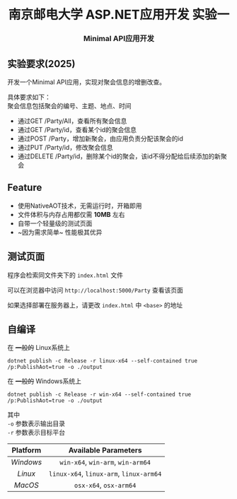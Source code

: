 <h1 align="center"> 
  <br>
  南京邮电大学 ASP.NET应用开发 实验一
  <br>
</h1>

<h3 align="center">Minimal API应用开发</h3>

## 实验要求(2025)

开发⼀个Minimal API应⽤，实现对聚会信息的增删改查。 

具体要求如下：  
聚会信息包括聚会的编号、主题、地点、时间 
- 通过GET /Party/All，查看所有聚会信息 
- 通过GET /Party/id，查看某个id的聚会信息 
- 通过POST /Party，增加新聚会，由应⽤负责分配该聚会的id 
- 通过PUT /Party/id，修改聚会信息 
- 通过DELETE /Party/id，删除某个id的聚会，该id不得分配给后续添加的新聚会

## Feature

- 使用NativeAOT技术，无需运行时，开箱即用
- 文件体积与内存占用都仅需 **10MB** 左右
- 自带一个轻量级的测试页面
- ~因为需求简单~ 性能极其优异

## 测试页面 

程序会检索同文件夹下的 `index.html` 文件

可以在浏览器中访问 `http://localhost:5000/Party` 查看该页面

如果选择部署在服务器上，请更改 `index.html` 中 `<base>` 的地址

## 自编译

在 ~~一般的~~ Linux系统上
```shell
dotnet publish -c Release -r linux-x64 --self-contained true /p:PublishAot=true -o ./output
```

在 ~~一般的~~ Windows系统上
```shell
dotnet publish -c Release -r win-x64 --self-contained true /p:PublishAot=true -o ./output
```

其中  
`-o` 参数表示输出目录  
`-r` 参数表示目标平台  

| Platform   | Available Parameters |
|  :----:    |         :----:       |
| *Windows*  | `win-x64`, `win-arm`, `win-arm64`       |
| *Linux*    | `linux-x64`, `linux-arm`, `linux-arm64` |
| *MacOS*    | `osx-x64`, `osx-arm64`                  |
